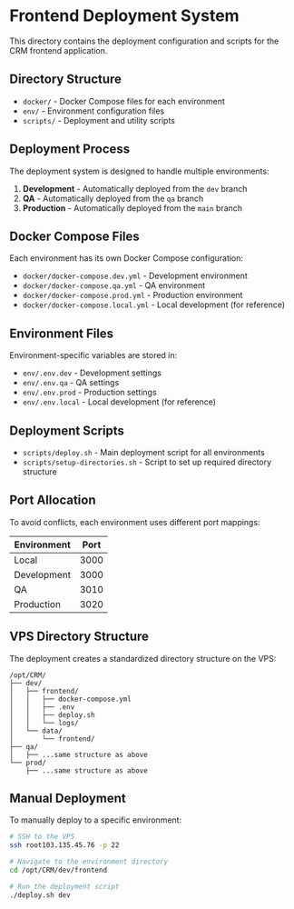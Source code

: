# Frontend Deployment System

This directory contains the deployment configuration and scripts for the CRM frontend application.

## Directory Structure

- `docker/` - Docker Compose files for each environment
- `env/` - Environment configuration files
- `scripts/` - Deployment and utility scripts

## Deployment Process

The deployment system is designed to handle multiple environments:

1. **Development** - Automatically deployed from the `dev` branch
2. **QA** - Automatically deployed from the `qa` branch
3. **Production** - Automatically deployed from the `main` branch

## Docker Compose Files

Each environment has its own Docker Compose configuration:

- `docker/docker-compose.dev.yml` - Development environment
- `docker/docker-compose.qa.yml` - QA environment
- `docker/docker-compose.prod.yml` - Production environment
- `docker/docker-compose.local.yml` - Local development (for reference)

## Environment Files

Environment-specific variables are stored in:

- `env/.env.dev` - Development settings
- `env/.env.qa` - QA settings
- `env/.env.prod` - Production settings
- `env/.env.local` - Local development (for reference)

## Deployment Scripts

- `scripts/deploy.sh` - Main deployment script for all environments
- `scripts/setup-directories.sh` - Script to set up required directory structure

## Port Allocation

To avoid conflicts, each environment uses different port mappings:

| Environment | Port |
|-------------|------|
| Local       | 3000 |
| Development | 3000 |
| QA          | 3010 |
| Production  | 3020 |

## VPS Directory Structure

The deployment creates a standardized directory structure on the VPS:

```
/opt/CRM/
├── dev/
│   ├── frontend/
│   │   ├── docker-compose.yml
│   │   ├── .env
│   │   ├── deploy.sh
│   │   └── logs/
│   └── data/
│       └── frontend/
├── qa/
│   ├── ...same structure as above
└── prod/
    ├── ...same structure as above
```

## Manual Deployment

To manually deploy to a specific environment:

```bash
# SSH to the VPS
ssh root103.135.45.76 -p 22

# Navigate to the environment directory
cd /opt/CRM/dev/frontend

# Run the deployment script
./deploy.sh dev
```
